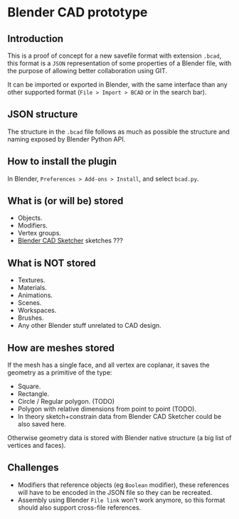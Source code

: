 # Blender CAD prototype

## Introduction

This is a proof of concept for a new savefile format with extension `.bcad`, this format is a `JSON` representation of some properties of a Blender file, with the purpose of allowing better collaboration using GIT.

It can be imported or exported in Blender, with the same interface than any other supported format (`File > Import > BCAD` or in the search bar).

## JSON structure
The structure in the `.bcad` file follows as much as possible the structure and naming exposed by Blender Python API.

## How to install the plugin
In Blender, `Preferences > Add-ons > Install`, and select `bcad.py`.

## What is (or will be) stored
- Objects.
- Modifiers.
- Vertex groups.
- [Blender CAD Sketcher](https://www.cadsketcher.com) sketches ???

## What is NOT stored
- Textures.
- Materials.
- Animations.
- Scenes.
- Workspaces.
- Brushes.
- Any other Blender stuff unrelated to CAD design.

## How are meshes stored
If the mesh has a single face, and all vertex are coplanar, it saves the geometry as a primitive of the type:
- Square.
- Rectangle.
- Circle / Regular polygon. (TODO)
- Polygon with relative dimensions from point to point (TODO).
- In theory sketch+constrain data from Blender CAD Sketcher could be also saved here.

Otherwise geometry data is stored with Blender native structure (a big list of vertices and faces).

## Challenges
- Modifiers that reference objects (eg `Boolean` modifier), these references will have to be encoded in the JSON file so they can be recreated.
- Assembly using Blender `File link` won't work anymore, so this format should also support cross-file references.
